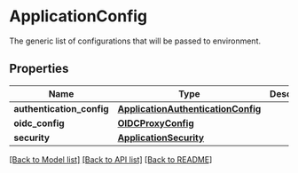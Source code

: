 # ApplicationConfig

The generic list of configurations that will be passed to environment.
## Properties
Name | Type | Description | Notes
------------ | ------------- | ------------- | -------------
**authentication_config** | [**ApplicationAuthenticationConfig**](ApplicationAuthenticationConfig.md) |  | [optional] 
**oidc_config** | [**OIDCProxyConfig**](OIDCProxyConfig.md) |  | [optional] 
**security** | [**ApplicationSecurity**](ApplicationSecurity.md) |  | [optional] 

[[Back to Model list]](../README.md#documentation-for-models) [[Back to API list]](../README.md#documentation-for-api-endpoints) [[Back to README]](../README.md)


